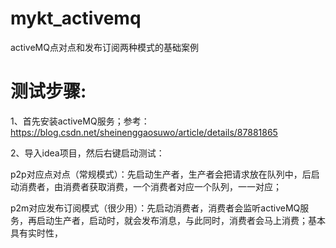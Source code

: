 # mykt_activemq
activeMQ点对点和发布订阅两种模式的基础案例

# 测试步骤:

1、首先安装activeMQ服务；参考：https://blog.csdn.net/sheinenggaosuwo/article/details/87881865

2、导入idea项目，然后右键启动测试：

p2p对应点对点（常规模式）：先启动生产者，生产者会把请求放在队列中，后启动消费者，由消费者获取消费，一个消费者对应一个队列，一一对应；

p2m对应发布订阅模式（很少用）：先启动消费者，消费者会监听activeMQ服务，再启动生产者，启动时，就会发布消息，与此同时，消费者会马上消费；基本具有实时性，
